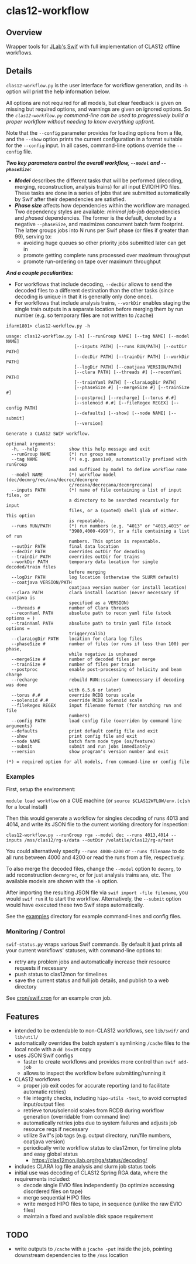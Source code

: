 # clas12-workflow

## Overview
Wrapper tools for [JLab's Swif](https://scicomp.jlab.org/docs/swif) with full implementation of CLAS12 offline workflows.

## Details
`clas12-workflow.py` is the user interface for workflow generation, and its `-h` option will print the help information below.

All options are not required for all models, but clear feedback is given on missing but required options, and warnings are given on ignored options.  So the _`clas12-workflow.py` command-line can be used to progressively build a proper workflow without needing to know everything upfront_.

Note that the `--config` parameter provides for loading options from a file, and the `--show` option prints the current configuration in a format suitable for the `--config` input.  In all cases, command-line options override the `--config` file.

**_Two key parameters control the overall workflow, `--model` and `--phaseSize`:_**

* **_Model_** describes the different tasks that will be performed (decoding, merging, reconstruction, analysis trains) for all input EVIO/HIPO files.  These tasks are done in a series of jobs that are submitted automatically by Swif after their dependencies are satisfied.
* **_Phase size_** affects how dependencies within the workflow are managed.  Two dependency styles are available: _minimal job-job_ dependencies and _phased_ dependencies.  The former is the default, denoted by a negative `--phaseSize`, and maximizes concurrent batch farm footprint.  The latter groups jobs into N runs per Swif phase (or files if greater than 99), serving to:
  * avoiding huge queues so other priority jobs submitted later can get in
  * promote getting complete runs processed over maximum throughput
  * promote run-ordering on tape over maximum throughput

**_And a couple peculiarities:_**
* For workflows that include decoding, `--decDir` allows to send the decoded files to a different destination than the other tasks (since decoding is unique in that it is generally only done once).
* For workflows that include analysis trains, `--workDir` enables staging the single train outputs in a separate location before merging them by run number (e.g. so temporary files are not written to /cache)

```
ifarm1801> clas12-workflow.py -h

usage: clas12-workflow.py [-h] [--runGroup NAME] [--tag NAME] [--model NAME]
                          [--inputs PATH] [--runs RUN/PATH] [--outDir PATH]
                          [--decDir PATH] [--trainDir PATH] [--workDir PATH]
                          [--logDir PATH] [--coatjava VERSION/PATH]
                          [--clara PATH] [--threads #] [--reconYaml PATH]
                          [--trainYaml PATH] [--claraLogDir PATH]
                          [--phaseSize #] [--mergeSize #] [--trainSize #]
                          [--postproc] [--recharge] [--torus #.#]
                          [--solenoid #.#] [--fileRegex REGEX] [--config PATH]
                          [--defaults] [--show] [--node NAME] [--submit]
                          [--version]

Generate a CLAS12 SWIF workflow.

optional arguments:
  -h, --help            show this help message and exit
  --runGroup NAME       (*) run group name
  --tag NAME            (*) e.g. pass1v0, automatically prefixed with runGroup
                        and suffixed by model to define workflow name
  --model NAME          (*) workflow model (dec/decmrg/rec/ana/decrec/decmrgre
                        c/recana/decrecana/decmrgrecana)
  --inputs PATH         (*) name of file containing a list of input files, or
                        a directory to be searched recursively for input
                        files, or a (quoted) shell glob of either. This option
                        is repeatable.
  --runs RUN/PATH       (*) run numbers (e.g. "4013" or "4013,4015" or
                        "3980,4000-4999"), or a file containing a list of run
                        numbers. This option is repeatable.
  --outDir PATH         final data location
  --decDir PATH         overrides outDir for decoding
  --trainDir PATH       overrides outDir for trains
  --workDir PATH        temporary data location for single decoded/train files
                        before merging
  --logDir PATH         log location (otherwise the SLURM default)
  --coatjava VERSION/PATH
                        coatjava version number (or install location)
  --clara PATH          clara install location (never necessary if coatjava is
                        specified as a VERSION)
  --threads #           number of Clara threads
  --reconYaml PATH      absolute path to recon yaml file (stock options = )
  --trainYaml PATH      absolute path to train yaml file (stock options =
                        trigger/calib)
  --claraLogDir PATH    location for clara log files
  --phaseSize #         number of files (or runs if less than 100) per phase,
                        while negative is unphased
  --mergeSize #         number of decoded files per merge
  --trainSize #         number of files per train
  --postproc            enable post-processing of helicity and beam charge
  --recharge            rebuild RUN::scaler (unnecessary if decoding was done
                        with 6.5.6 or later)
  --torus #.#           override RCDB torus scale
  --solenoid #.#        override RCDB solenoid scale
  --fileRegex REGEX     input filename format (for matching run and file
                        numbers)
  --config PATH         load config file (overriden by command line arguments)
  --defaults            print default config file and exit
  --show                print config file and exit
  --node NAME           batch farm node type (os/feature)
  --submit              submit and run jobs immediately
  --version             show program's version number and exit

(*) = required option for all models, from command-line or config file

```

### Examples

First, setup the environment:

`module load workflow` on a CUE machine (or `source $CLAS12WFLOW/env.[c]sh` for a local install)

Then this would generate a workflow for singles decoding of runs 4013 and 4014, and write its JSON file to the current working directory for inspection:

`clas12-workflow.py --runGroup rga --model dec --runs 4013,4014 --inputs /mss/clas12/rg-a/data --outDir /volatile/clas12/rg-a/test`

You could alternatively specify `--runs 4000-4200` or `--runs filename` to do all runs between 4000 and 4200 or read the runs from a file, respectively.

To also merge the decoded files, change the `--model` option to `decmrg`, to add reconstruction `decmrgrec`, or for just analysis trains `ana`, etc.  The available models are shown with the `-h` option.

After importing the resulting JSON file via `swif import -file filename`, you would `swif run` it to start the workflow.  Alternatively, the `--submit` option would have executed these two Swif steps automatically.

See the [examples](./examples) directory for example command-lines and config files. 

### Monitoring / Control
`swif-status.py` wraps various Swif commands.  By default it just prints all your current workflows' statuses, with command-line options to:
* retry any problem jobs and automatically increase their resource requests if necessary
* push status to clas12mon for timelines
* save the current status and full job details, and publish to a web directory

See [cron/swif.cron](./cron/swif.cron) for an example cron job.

## Features
* intended to be extendable to non-CLAS12 workflows, see `lib/swif/` and `lib/util/`
* automatically overrides the batch system's symlinking `/cache` files to the local node with a `dd bs=1M` copy
* uses JSON Swif configs
  * faster to create workflows and provides more control than `swif add-job`
  * allows to inspect the workflow before submitting/running it
* CLAS12 workflows
  * proper job exit codes for accurate reporting (and to facilitate automatic retries)
  * file integrity checks, including `hipo-utils -test`, to avoid corrupted input/output files
  * retrieve torus/solenoid scales from RCDB during workflow generation (overridable from command line)
  * automatically retries jobs due to system failures and adjusts job resource reqs if necessary
  * utilize Swif's job tags (e.g. output directory, run/file numbers, coatjava version)
  * periodically write workflow status to clas12mon, for timeline plots and easy global status
    * https://clas12mon.jlab.org/rga/status/decoding/
* includes CLARA log file analysis and slurm job status tools
* initial use was decoding of CLAS12 Spring RGA data, where the requirements included:
  * decode single EVIO files independently (to optimize accessing disordered files on tape)
  * merge sequential HIPO files
  * write merged HIPO files to tape, in sequence (unlike the raw EVIO files)
  * maintain a fixed and available disk space requirement

## TODO
* write outputs to `/cache` with a `jcache -put` inside the job, pointing downstream dependencies to the `/mss` location

